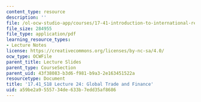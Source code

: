 ```yaml
---
content_type: resource
description: ''
file: /ol-ocw-studio-app/courses/17-41-introduction-to-international-relations-spring-2018/a59be2a9555734de633b7edd35af8686_MIT17_41S18_lec24.pdf
file_size: 284955
file_type: application/pdf
learning_resource_types:
- Lecture Notes
license: https://creativecommons.org/licenses/by-nc-sa/4.0/
ocw_type: OCWFile
parent_title: Lecture Slides
parent_type: CourseSection
parent_uid: 43f38083-b3d6-f981-b9a3-2e163451522a
resourcetype: Document
title: '17.41_S18 Lecture 24: Global Trade and Finance'
uid: a59be2a9-5557-34de-633b-7edd35af8686
---
```

